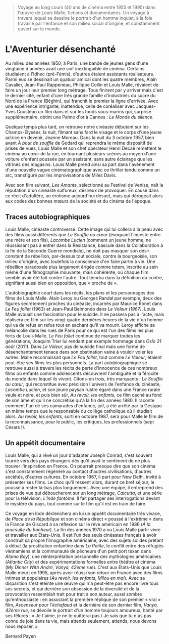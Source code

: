 > Voyage au long cours (40 ans de cinéma entre 1955 et 1995) dans l'œuvre de Louis Malle, fictions et documentaires. Un voyage à travers lequel se dessine le portrait d'un homme inquiet, à la fois travaillé par l'enfance et son milieu social d'origine, et constamment ouvert sur le monde.

# L'Aventurier désenchanté

Au milieu des années 1950, à Paris, une bande de jeunes gens d'une vingtaine d'années avait une soif inextinguible de cinéma. Certains étudiaient à l'Idhec (pré-Fémis), d'autres étaient assistants réalisateurs. Parmi eux se dessinait un quatuor amical dont les quatre membres, Alain Cavalier, Jean-Paul Rappeneau, Philippe Collin et Louis Malle, rêvaient de faire un jour leur premier long métrage. Tous finirent par y arriver mais c'est le dernier cité, enfant d'une très grande famille d'industriels du sucre du Nord de la France (Béghin), qui franchit le premier la ligne d'arrivée. Avec une expérience intrigante, inattendue, celle de coréaliser avec Jacques-Yves Cousteau un film dans et sur les fonds sous-marins qui, surprise supplémentaire, obtint une Palme d'or à Cannes : _Le Monde du silence_.

Quelque temps plus tard, on retrouve notre cinéaste débutant sur les Champs-Élysées, la nuit, filmant sans fard le visage et le corps d'une jeune actrice en devenir, Jeanne Moreau. Dans la nuit du 3 octobre 1957, bien avant _À bout de souffle_ de Godard qui reprendra le même dispositif de prises de vues, Louis Malle et son chef opérateur Henri Decaë remettent le cinéma au cœur de la rue, en tournant plusieurs scènes au moyen d'une voiture d'enfant poussée par un assistant, sans autre éclairage que les vitrines des magasins. Louis Malle prend ainsi sa part dans l'avènement d'une nouvelle vague cinématographique avec ce thriller tendu comme un arc, transfiguré par les improvisations de Miles Davis.

Avec son film suivant, _Les Amants_, sélectionné au Festival de Venise, naît la réputation d'un cinéaste sulfureux, désireux de provoquer. En cause dans ce récit d'adultère, un érotisme aujourd'hui désuet, mais qui dérogeait alors aux codes des bonnes mœurs de la société et du cinéma de l'époque.

## Traces autobiographiques

Louis Malle, cinéaste controversé. Cette image qui lui collera à la peau avec des films aussi différents que _Le Souffle au cœur_ (évoquant l'inceste entre une mère et son fils), _Lacombe Lucien_ (comment un jeune homme, ne réussissant pas à entrer dans la Résistance, bascule dans la Collaboration à la fin de la Seconde Guerre mondiale), ne doit pas masquer son désir constant de rébellion, par-dessus tout sociale, contre la bourgeoisie, son milieu d'origine, avec toutefois la conscience d'en faire partie à vie. Une rébellion paradoxale plus largement érigée comme totem, inscrite au sein même d'une filmographie mouvante, mais cohérente, où chaque film semble avoir été fait contre l'autre. Tout tiendra dans la définition du contre, signifiant aussi bien en opposition, que « proche de ».

L'autobiographie court dans les récits, les plans et les personnages des films de Louis Malle. Alain Leroy ou Georges Randal par exemple, deux des figures secrètement proches du cinéaste, incarnés par Maurice Ronet dans _Le Feu follet_ (1963) et Jean-Paul Belmondo dans _Le Voleur (1967)_. Louis Malle avouait une fascination pour le suicide. Il ne passera pas à l'acte, mais réalisera ce film sur les vingt-quatre dernières heures de la vie d'un homme qui va de refus en refus tout en sachant qu'il va mourir. Leroy affiche sa mélancolie dans les rues de Paris pour ce qui est l'un des films les plus forts de Louis Malle. _Le Feu follet_ continue de marquer toutes les générations, Joaquim Trier lui rendant par exemple hommage dans _Oslo 31 août_ (2011). Dans _Le Voleur,_ pas de suicide final mais une forme de désenchantement tenace dans son obstination vaine à vouloir voler les autres. Malle reconnaissait que _Le Feu follet_, tout comme _Le Voleur_, étaient peut-être ses films les plus personnels. La part autobiographique se retrouve aussi à travers les récits de perte d'innocence de ces nombreux films où enfants comme adolescents découvrent l'ambiguïté et la férocité du monde dans lequel ils vivent. Citons-en trois, très marquants : _Le Souffle au cœur_, qui reconstitue avec précision l'univers de l'enfance du cinéaste, _Lacombe Lucien_, et son jeune paysan rustre égaré dans une France rurale veule et noire, et puis bien sûr, _Au revoir, les enfants_, ce film caché au fond de son âme et qu'il ne concrétise qu'à la fin des années 1980. Il raconte comment l'un de ses camarades d'enfance, juif, a été arrêté par la Gestapo en même temps que le responsable du collège catholique où il étudiait alors. _Au revoir, les enfants_, sorti en octobre 1987, sera pour Malle le film de la reconnaissance, pour le public, les critiques, les professionnels (sept Césars !).

## Un appétit documentaire

Louis Malle, qui a rêvé un jour d'adapter Joseph Conrad, s'est souvent tourné vers des pays étrangers dès qu'il avait le sentiment de ne plus trouver l'inspiration en France. On pourrait presque dire que son cinéma s'est constamment régénéré au contact d'autres civilisations, d'autres sociétés, d'autres cultures. En octobre 1967, il part pour New Delhi, invité à présenter ses films. Le choc qu'il ressent alors, durant ce bref séjour, le pousse à rester là-bas plus longuement. Avec une équipe, il entreprend des prises de vue qui déboucheront sur un long métrage, _Calcutta_, et une série pour la télévision, _L'Inde fantôme_. Il fait partager ses interrogations devant le mystère du pays, tout comme sur le film qu'il est en train de faire.

Ce voyage en Inde déclenchera en lui un appétit documentaire très vivace, de _Place de la République_ et son cinéma direct « poussé à l'extrême » dans la France de Giscard à sa réflexion sur le rêve américain en 1986 (_À la poursuite du bonheur_). La fin des années 1970 a vu Louis Malle partir vivre et travailler aux États-Unis. Il est l'un des seuls cinéastes français à avoir construit sa propre filmographie américaine, avec des sujets solides prêtant à débat (la prostitution enfantine dans _La Petite_, le conflit entre des réfugiés vietnamiens et la communauté de pêcheurs d'un petit port texan dans _Alamo Bay_), une réinterprétation personnelle des mythologies américaines (_Atlantic City_) et des expérimentations formelles entre théâtre et cinéma (_My Dinner With André_, _Vanya, 42ème rue_). C'est aux États-Unis que Louis Malle meurt en 1995, après avoir réussi son retour en France avec des films intimes et populaires (_Au revoir, les enfants_, _Milou en mai_). Avec sa disparition s'est éteinte une œuvre qui n'a peut-être pas encore livré tous ses secrets, et qui derrière son obsession de la diversité et de la provocation ressemblait trait pour trait à son auteur, aussi sombre qu'enthousiaste : en associant la première réplique de son premier « vrai » film, _Ascenseur pour l'échafaud_ et la dernière de son dernier film, _Vanya, 42ème rue_, se dévoile le portrait d'un homme toujours amoureux, hanté par ses fêlures : « Je t'aime, je ne te quitterai pas / Je sais que tu n'as pas connu de joie dans ta vie, mais attends seulement, attends, nous devons nous reposer. »

Bernard Payen

